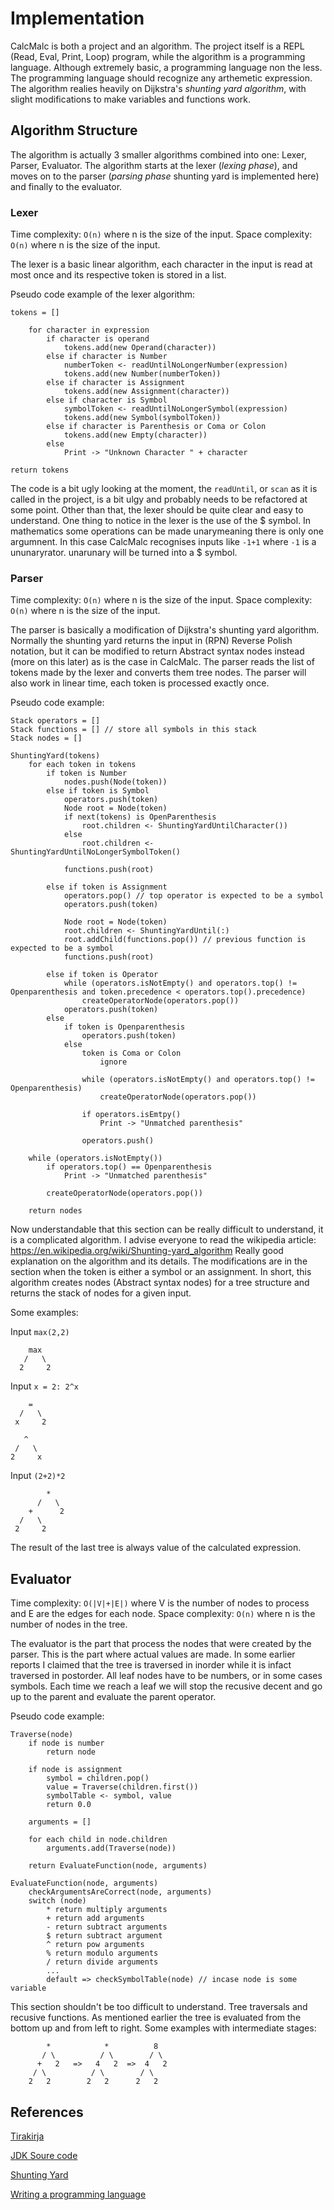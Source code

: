 # Implementation

CalcMalc is both a project and an algorithm. The project itself is a REPL (Read, Eval, Print, Loop) program, while the algorithm is a programming language. Although extremely basic, a programming language non the less. The programming language should recognize any arthemetic expression. The algorithm realies heavily on Dijkstra's _shunting yard algorithm_, with slight modifications to make variables and functions work. 

## Algorithm Structure

The algorithm is actually 3 smaller algorithms combined into one: Lexer, Parser, Evaluator. The algorithm starts at the lexer (_lexing phase_), and moves on to the parser (_parsing phase_ shunting yard is implemented here) and finally to the evaluator.

### Lexer

Time complexity: `O(n)` where n is the size of the input.
Space complexity: `O(n)` where n is the size of the input.

The lexer is a basic linear algorithm, each character in the input is read at most once and its respective token is stored in a list.

Pseudo code example of the lexer algorithm:

```
tokens = []

    for character in expression
        if character is operand
            tokens.add(new Operand(character))
        else if character is Number
            numberToken <- readUntilNoLongerNumber(expression)
            tokens.add(new Number(numberToken))
        else if character is Assignment
            tokens.add(new Assignment(character))
        else if character is Symbol
            symbolToken <- readUntilNoLongerSymbol(expression)
            tokens.add(new Symbol(symbolToken))
        else if character is Parenthesis or Coma or Colon
            tokens.add(new Empty(character))
        else
            Print -> "Unknown Character " + character

return tokens
```

The code is a bit ugly looking at the moment, the `readUntil`, or `scan` as it is called in the project, is a bit ulgy and probably needs to be refactored at some point. Other than that, the lexer should be quite clear and easy to understand. One thing to notice in the lexer is the use of the $ symbol. In mathematics some operations can be made unarymeaning there is only one argumnent. In this case CalcMalc recognises inputs like `-1+1` where `-1` is a ununaryrator. unarunary will be turned into a $ symbol.


### Parser

Time complexity: `O(n)` where n is the size of the input.
Space complexity: `O(n)` where n is the size of the input.

The parser is basically a modification of Dijkstra's shunting yard algorithm. Normally the shunting yard returns the input in (RPN) Reverse Polish notation, but it can be modified to return Abstract syntax nodes instead (more on this later) as is the case in CalcMalc. The parser reads the list of tokens made by the lexer and converts them tree nodes. The parser will also work in linear time, each token is processed exactly once.

Pseudo code example:

```
Stack operators = []
Stack functions = [] // store all symbols in this stack
Stack nodes = []

ShuntingYard(tokens)
    for each token in tokens
        if token is Number
            nodes.push(Node(token))
        else if token is Symbol
            operators.push(token)
            Node root = Node(token)
            if next(tokens) is OpenParenthesis
                root.children <- ShuntingYardUntilCharacter())
            else 
                root.children <- ShuntingYardUntilNoLongerSymbolToken()
            
            functions.push(root)

        else if token is Assignment
            operators.pop() // top operator is expected to be a symbol
            operators.push(token)

            Node root = Node(token)
            root.children <- ShuntingYardUntil(:)
            root.addChild(functions.pop()) // previous function is expected to be a symbol
            functions.push(root)

        else if token is Operator
            while (operators.isNotEmpty() and operators.top() != Openparenthesis and token.precedence < operators.top().precedence) 
                createOperatorNode(operators.pop())
            operators.push(token)
        else
            if token is Openparenthesis
                operators.push(token)
            else
                token is Coma or Colon
                    ignore

                while (operators.isNotEmpty() and operators.top() != Openparenthesis)
                    createOperatorNode(operators.pop())
                
                if operators.isEmtpy()
                    Print -> "Unmatched parenthesis"

                operators.push()

    while (operators.isNotEmpty())
        if operators.top() == Openparenthesis
            Print -> "Unmatched parenthesis"

        createOperatorNode(operators.pop())

    return nodes
```

Now understandable that this section can be really difficult to understand, it is a complicated algorithm. I advise everyone to read the wikipedia article: https://en.wikipedia.org/wiki/Shunting-yard_algorithm Really good explanation on the algorithm and its details. The modifications are in the section when the token is either a symbol or an assignment. In short, this algorithm creates nodes (Abstract syntax nodes) for a tree structure and returns the stack of nodes for a given input.

Some examples:

Input `max(2,2)`

```
    max
   /   \
  2     2
```

Input `x = 2: 2^x`

```
    =
  /   \
 x     2

   ^
 /   \
2     x
```

Input `(2+2)*2`

```
        *
      /   \
    +      2
  /   \
 2     2
```

The result of the last tree is always value of the calculated expression.

## Evaluator

Time complexity: `O(|V|+|E|)` where V is the number of nodes to process and E are the edges for each node.
Space complexity: `O(n)` where n is the number of nodes in the tree.

The evaluator is the part that process the nodes that were created by the parser. This is the part where actual values are made. In some earlier reports I claimed that the tree is traversed in inorder while it is infact traversed in postorder. All leaf nodes have to be numbers, or in some cases symbols. Each time we reach a leaf we will stop the recusive decent and go up to the parent and evaluate the parent operator.

Pseudo code example:

```
Traverse(node)
    if node is number 
        return node
    
    if node is assignment
        symbol = children.pop()
        value = Traverse(children.first())
        symbolTable <- symbol, value
        return 0.0

    arguments = []

    for each child in node.children
        arguments.add(Traverse(node))

    return EvaluateFunction(node, arguments)

EvaluateFunction(node, arguments)
    checkArgumentsAreCorrect(node, arguments)
    switch (node)
        * return multiply arguments
        + return add arguments
        - return subtract arguments
        $ return subtract argument
        ^ return pow arguments
        % return modulo arguments
        / return divide arguments
        ...
        default => checkSymbolTable(node) // incase node is some variable
```

This section shouldn't be too difficult to understand. Tree traversals and recusive functions. As mentioned earlier the tree is evaluated from the bottom up and from left to right.
Some examples with intermediate stages:

```
        *            *          8
       / \          / \        / \
      +   2   =>   4   2  =>  4   2
     / \          / \        / \
    2   2        2   2      2   2 
```

## References

[Tirakirja](https://raw.githubusercontent.com/pllk/tirakirja/master/tirakirja.pdf)

[JDK Soure code](https://hg.openjdk.java.net/jdk8/jdk8/jdk)

[Shunting Yard](https://en.wikipedia.org/wiki/Shunting-yard_algorithm)

[Writing a programming language](https://www.youtube.com/watch?v=9-EYWLbmiG0&t=2052s)